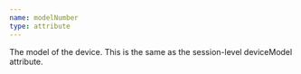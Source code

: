 ```yaml
---
name: modelNumber
type: attribute
---
```


The model of the device. This is the same as the session-level deviceModel attribute.
